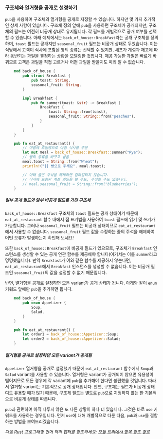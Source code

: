 ### 구조체와 열거형을 공개로 설정하기

`pub`을 사용하여 구조체와 열거형을 공개로 지정할 수 있습니다. 하지만 몇 가지 추가적인 상세 사항이 있습니다. 구조체 정의 앞에 `pub`을 사용하면 구조체가 공개되지만, 구조체의 필드는 여전히 비공개 상태로 유지됩니다. 각 필드를 개별적으로 공개 여부를 선택할 수 있습니다. 아래 예제에서는 `back_of_house::Breakfast`라는 공개 구조체를 정의하며, `toast` 필드는 공개지만 `seasonal_fruit` 필드는 비공개 상태로 두었습니다. 이는 식당에서 고객이 식사에 포함된 빵의 종류는 선택할 수 있지만, 셰프가 계절과 재고에 따라 동반되는 과일을 결정하는 상황을 모델링한 것입니다. 제공 가능한 과일은 빠르게 바뀌므로 고객은 과일을 직접 고르거나 어떤 과일을 받을지도 미리 알 수 없습니다.

```rust
    mod back_of_house {
        pub struct Breakfast {
            pub toast: String,
            seasonal_fruit: String,
        }

        impl Breakfast {
            pub fn summer(toast: &str) -> Breakfast {
                Breakfast {
                    toast: String::from(toast),
                    seasonal_fruit: String::from("peaches"),
                }
            }
        }
    }

    pub fn eat_at_restaurant() {
        // 여름에 호밀빵으로 아침 식사를 주문
        let mut meal = back_of_house::Breakfast::summer("Rye");
        // 빵의 종류를 바꾸고 싶음
        meal.toast = String::from("Wheat");
        println!("{} 빵으로 주세요", meal.toast);

        // 아래 줄은 주석을 해제하면 컴파일되지 않습니다. 
        // 식사에 포함된 계절 과일을 볼 수도, 수정할 수도 없습니다.
        // meal.seasonal_fruit = String::from("blueberries");
    }
```

##### 일부 공개 필드와 일부 비공개 필드를 가진 구조체

`back_of_house::Breakfast` 구조체의 `toast` 필드는 공개 상태이기 때문에 `eat_at_restaurant` 함수 내에서 점 표기법을 사용하여 `toast` 필드에 읽기 및 쓰기가 가능합니다. 그러나 `seasonal_fruit` 필드는 비공개 상태이므로 `eat_at_restaurant`에서 사용할 수 없습니다. `seasonal_fruit` 필드 값을 수정하는 줄의 주석을 해제하여 어떤 오류가 발생하는지 확인해 보세요!

또한 `back_of_house::Breakfast`에 비공개 필드가 있으므로, 구조체가 `Breakfast` 인스턴스를 생성할 수 있는 공개 연관 함수를 제공해야 합니다(여기서는 이를 `summer`라고 명명했습니다). 만약 `Breakfast`가 이와 같은 함수를 제공하지 않는다면, `eat_at_restaurant`에서 `Breakfast` 인스턴스를 생성할 수 없습니다. 이는 비공개 필드인 `seasonal_fruit`의 값을 설정할 수 없기 때문입니다.

반면, 열거형을 공개로 설정하면 모든 variant가 공개 상태가 됩니다. 아래와 같이 `enum` 키워드 앞에만 `pub`을 추가하면 됩니다.

```rust
    mod back_of_house {
        pub enum Appetizer {
            Soup,
            Salad,
        }
    }

    pub fn eat_at_restaurant() {
        let order1 = back_of_house::Appetizer::Soup;
        let order2 = back_of_house::Appetizer::Salad;
    }
```

##### 열거형을 공개로 설정하면 모든 variant가 공개됨

`Appetizer` 열거형을 공개로 설정했기 때문에 `eat_at_restaurant` 함수에서 `Soup`과 `Salad` variant를 사용할 수 있습니다. 열거형은 variant가 공개되지 않으면 유용성이 떨어지므로 모든 경우에 각 variant에 `pub`을 추가해야 한다면 불편했을 것입니다. 따라서 열거형 variant는 기본적으로 공개 상태입니다. 반면, 구조체는 필드가 비공개 상태여도 유용할 때가 많기 때문에, 구조체 필드는 별도로 `pub`으로 지정하지 않는 한 기본적으로 비공개 상태를 따릅니다.

`pub`과 관련하여 아직 다루지 않은 또 다른 상황이 하나 더 있습니다. 그것은 바로 `use` 키워드를 사용하는 경우입니다. 먼저 `use`에 대해 개별적으로 다룬 다음, `pub`과 `use`를 결합하는 방법을 보여드리겠습니다.

_다음 Rust 프로그래밍 언어 책의 챕터를 참조하세요: [모듈 트리에서 항목 참조 경로](https://doc.rust-lang.org/stable/book/ch07-03-paths-for-referring-to-an-item-in-the-module-tree.html#paths-for-referring-to-an-item-in-the-module-tree)_